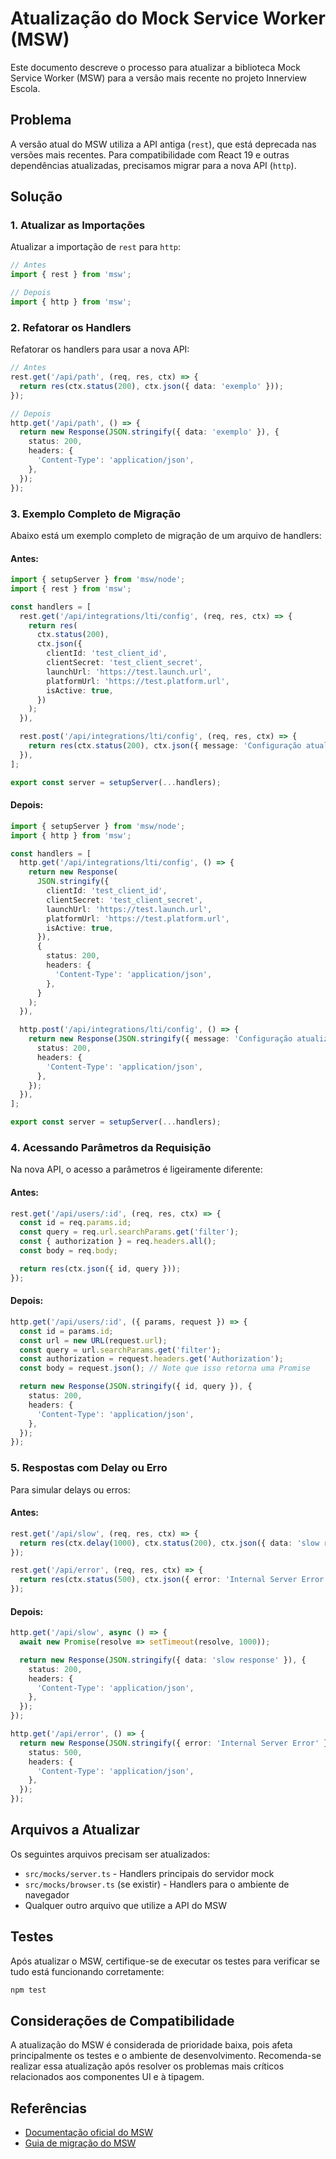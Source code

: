 # Atualização do Mock Service Worker (MSW)

Este documento descreve o processo para atualizar a biblioteca Mock Service Worker (MSW) para a versão mais recente no projeto Innerview Escola.

## Problema

A versão atual do MSW utiliza a API antiga (`rest`), que está deprecada nas versões mais recentes. Para compatibilidade com React 19 e outras dependências atualizadas, precisamos migrar para a nova API (`http`).

## Solução

### 1. Atualizar as Importações

Atualizar a importação de `rest` para `http`:

```typescript
// Antes
import { rest } from 'msw';

// Depois
import { http } from 'msw';
```

### 2. Refatorar os Handlers

Refatorar os handlers para usar a nova API:

```typescript
// Antes
rest.get('/api/path', (req, res, ctx) => {
  return res(ctx.status(200), ctx.json({ data: 'exemplo' }));
});

// Depois
http.get('/api/path', () => {
  return new Response(JSON.stringify({ data: 'exemplo' }), {
    status: 200,
    headers: {
      'Content-Type': 'application/json',
    },
  });
});
```

### 3. Exemplo Completo de Migração

Abaixo está um exemplo completo de migração de um arquivo de handlers:

#### Antes:

```typescript
import { setupServer } from 'msw/node';
import { rest } from 'msw';

const handlers = [
  rest.get('/api/integrations/lti/config', (req, res, ctx) => {
    return res(
      ctx.status(200),
      ctx.json({
        clientId: 'test_client_id',
        clientSecret: 'test_client_secret',
        launchUrl: 'https://test.launch.url',
        platformUrl: 'https://test.platform.url',
        isActive: true,
      })
    );
  }),

  rest.post('/api/integrations/lti/config', (req, res, ctx) => {
    return res(ctx.status(200), ctx.json({ message: 'Configuração atualizada com sucesso' }));
  }),
];

export const server = setupServer(...handlers);
```

#### Depois:

```typescript
import { setupServer } from 'msw/node';
import { http } from 'msw';

const handlers = [
  http.get('/api/integrations/lti/config', () => {
    return new Response(
      JSON.stringify({
        clientId: 'test_client_id',
        clientSecret: 'test_client_secret',
        launchUrl: 'https://test.launch.url',
        platformUrl: 'https://test.platform.url',
        isActive: true,
      }),
      {
        status: 200,
        headers: {
          'Content-Type': 'application/json',
        },
      }
    );
  }),

  http.post('/api/integrations/lti/config', () => {
    return new Response(JSON.stringify({ message: 'Configuração atualizada com sucesso' }), {
      status: 200,
      headers: {
        'Content-Type': 'application/json',
      },
    });
  }),
];

export const server = setupServer(...handlers);
```

### 4. Acessando Parâmetros da Requisição

Na nova API, o acesso a parâmetros é ligeiramente diferente:

#### Antes:

```typescript
rest.get('/api/users/:id', (req, res, ctx) => {
  const id = req.params.id;
  const query = req.url.searchParams.get('filter');
  const { authorization } = req.headers.all();
  const body = req.body;

  return res(ctx.json({ id, query }));
});
```

#### Depois:

```typescript
http.get('/api/users/:id', ({ params, request }) => {
  const id = params.id;
  const url = new URL(request.url);
  const query = url.searchParams.get('filter');
  const authorization = request.headers.get('Authorization');
  const body = request.json(); // Note que isso retorna uma Promise

  return new Response(JSON.stringify({ id, query }), {
    status: 200,
    headers: {
      'Content-Type': 'application/json',
    },
  });
});
```

### 5. Respostas com Delay ou Erro

Para simular delays ou erros:

#### Antes:

```typescript
rest.get('/api/slow', (req, res, ctx) => {
  return res(ctx.delay(1000), ctx.status(200), ctx.json({ data: 'slow response' }));
});

rest.get('/api/error', (req, res, ctx) => {
  return res(ctx.status(500), ctx.json({ error: 'Internal Server Error' }));
});
```

#### Depois:

```typescript
http.get('/api/slow', async () => {
  await new Promise(resolve => setTimeout(resolve, 1000));

  return new Response(JSON.stringify({ data: 'slow response' }), {
    status: 200,
    headers: {
      'Content-Type': 'application/json',
    },
  });
});

http.get('/api/error', () => {
  return new Response(JSON.stringify({ error: 'Internal Server Error' }), {
    status: 500,
    headers: {
      'Content-Type': 'application/json',
    },
  });
});
```

## Arquivos a Atualizar

Os seguintes arquivos precisam ser atualizados:

- `src/mocks/server.ts` - Handlers principais do servidor mock
- `src/mocks/browser.ts` (se existir) - Handlers para o ambiente de navegador
- Qualquer outro arquivo que utilize a API do MSW

## Testes

Após atualizar o MSW, certifique-se de executar os testes para verificar se tudo está funcionando corretamente:

```bash
npm test
```

## Considerações de Compatibilidade

A atualização do MSW é considerada de prioridade baixa, pois afeta principalmente os testes e o ambiente de desenvolvimento. Recomenda-se realizar essa atualização após resolver os problemas mais críticos relacionados aos componentes UI e à tipagem.

## Referências

- [Documentação oficial do MSW](https://mswjs.io/docs/)
- [Guia de migração do MSW](https://mswjs.io/docs/migrations/1.x-to-2.x/)
